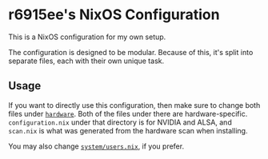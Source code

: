 # r6915ee's NixOS Configuration

This is a NixOS configuration for my own setup.

The configuration is designed to be modular. Because of this, it's split into
separate files, each with their own unique task.

## Usage

If you want to directly use this configuration, then make sure to change
both files under [`hardware`](./hardware/). Both of the files under there are
hardware-specific. `configuration.nix` under that directory is for NVIDIA and
ALSA, and `scan.nix` is what was generated from the hardware scan when
installing.

You may also change [`system/users.nix`](./system/users.nix), if you prefer.
